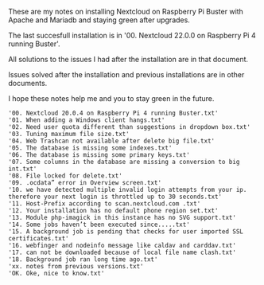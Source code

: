 These are my notes on installing Nextcloud on Raspberry Pi Buster with Apache and Mariadb and staying green after upgrades.

The last succesfull installation is in '00. Nextcloud 22.0.0 on Raspberry Pi 4 running Buster'.

All solutions to the issues I had after the installation are in that document.

Issues solved after the installation and previous installations are in other documents.

I hope these notes help me and you to stay green in the future.


    '00. Nextcloud 20.0.4 on Raspberry Pi 4 running Buster.txt'
    '01. When adding a Windows client hangs.txt'
    '02. Need user quota different than suggestions in dropdown box.txt'
    '03. Tuning maximum file size.txt'
    '04. Web Trashcan not available after delete big file.txt'                                                              
    '05. The database is missing some indexes.txt'                                                                          
    '06. The database is missing some primary keys.txt'                                                                     
    '07. Some columns in the database are missing a conversion to big int.txt'                                              
    '08. File locked for delete.txt'                                                                                        
    '09. .ocdata” error in Overview screen.txt'                                                                             
    '10. we have detected multiple invalid login attempts from your ip. therefore your next login is throttled up to 30 seconds.txt'
    '11. Host-Prefix according to scan.nextcloud.com .txt'
    '12. Your installation has no default phone region set.txt'
    '13. Module php-imagick in this instance has no SVG support.txt'
    '14. Some jobs haven’t been executed since.....txt'
    '15. A background job is pending that checks for user imported SSL certificates.txt'
    '16. webfinger and nodeinfo message like caldav and carddav.txt'
    '17. can not be downloaded because of local file name clash.txt'
    '18. Background job ran long time ago.txt'
    'xx. notes from previous versions.txt'
    'OK. Oke, nice to know.txt'
